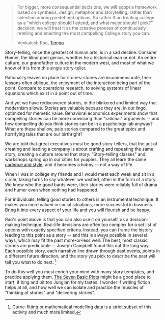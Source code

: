 > For bigger, more consequential decisions, we will adopt a framework based on synthesis, design, metaphor and storytelling, rather than selection among predefined options. So rather than treating college as a “which college should I attend, and what major should I pick?” decision, we will treat it as the creative process of continuously retelling and enacting the most compelling College story you can.
>
> Venkatesh Rao, [Tempo](https://amzn.to/3i0wsjb)

Story-telling, once the greatest of human arts, is in a sad decline. Consider Homer, the blind poet genius, whether he a historical man or not. An entire culture, our grandfather culture in the modern west, and most of what we know of it is from this single story-teller.

Rationality leaves no place for stories: stories are incommensurate, their lessons often oblique, the enjoyment of the interaction being part of the point. Compare to operations research, to solving systems of linear equations which exist in a point out of time.

And yet we have rediscovered stories, in the blinkered and limited way that modernism allows. Stories are valuable because they are, in our lingo, optimized for memetic value. Behavioral economics experiments show that compelling stories can be more convincing than "rational" arguments -- and how compelling do you think stories can be in a psychology lab anyway? What are these shallow, pale stories compared to the great epics and horrifying tales that are our birthright?

We are told that great executives must be good story-tellers, that the act of creating and leading a company is about crafting and repeating the same story, creating a culture around that story. "Story-telling classes" and workshops spring up in our cities for yuppies. They all learn the same [cadence and style](https://themoth.org/), and it becomes a hobby -- not a way of life.

When I was in college my friends and I would meet each week and sit in a circle, taking turns to say whatever we wished, often in the form of a story. We knew who the good bards were, their stories were reliably full of drama and humor even when nothing had happened.

For individuals, telling good stories to others is an instrumental technique. It makes you more valued in social situations, more successful in business. Bring it into every aspect of your life and you will flourish and be happy.

Rao's point above is that you can also use it on yourself, as a decision-making technique. Real-life decisions are often too complex for a set list of options with exactly specified criteria. Instead, you can frame the history leading to this point as a story -- and this is always possible in several ways, which may fit the past more-or-less well. The best, most classic stories are predictable -- Joseph Campbell found this out the long way. Each possible story, each narrative line drawn through past events, points in a different future direction, and the story you pick to describe the past will tell you what to do next. [^modelling]

[^modelling]: Curve-fitting or mathematical modelling data is a strict subset of this activity and much more limited. 

To do this well you must enrich your mind with many story templates, and practice applying them. [The Seven Basic Plots](https://amzn.to/2CGC81n) might be a good place to start, if long and bit too Jungian for my tastes. I wonder if writing fiction helps at all, and how well we can isolate and practice the muscles of "thinking of stories" and "delivering stories".

